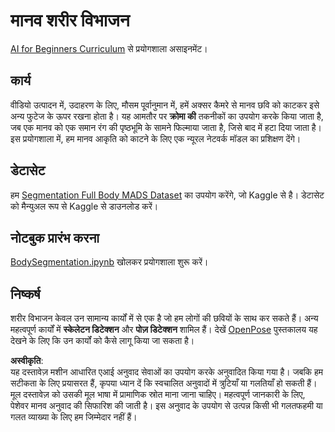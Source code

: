 # मानव शरीर विभाजन

[AI for Beginners Curriculum](https://github.com/microsoft/ai-for-beginners) से प्रयोगशाला असाइनमेंट।

## कार्य

वीडियो उत्पादन में, उदाहरण के लिए, मौसम पूर्वानुमान में, हमें अक्सर कैमरे से मानव छवि को काटकर इसे अन्य फुटेज के ऊपर रखना होता है। यह आमतौर पर **क्रोमा की** तकनीकों का उपयोग करके किया जाता है, जब एक मानव को एक समान रंग की पृष्ठभूमि के सामने फिल्माया जाता है, जिसे बाद में हटा दिया जाता है। इस प्रयोगशाला में, हम मानव आकृति को काटने के लिए एक न्यूरल नेटवर्क मॉडल का प्रशिक्षण देंगे।

## डेटासेट

हम [Segmentation Full Body MADS Dataset](https://www.kaggle.com/datasets/tapakah68/segmentation-full-body-mads-dataset) का उपयोग करेंगे, जो Kaggle से है। डेटासेट को मैन्युअल रूप से Kaggle से डाउनलोड करें।

## नोटबुक प्रारंभ करना

[BodySegmentation.ipynb](../../../../../../lessons/4-ComputerVision/12-Segmentation/lab/BodySegmentation.ipynb) खोलकर प्रयोगशाला शुरू करें।

## निष्कर्ष

शरीर विभाजन केवल उन सामान्य कार्यों में से एक है जो हम लोगों की छवियों के साथ कर सकते हैं। अन्य महत्वपूर्ण कार्यों में **स्केलेटन डिटेक्शन** और **पोज़ डिटेक्शन** शामिल हैं। देखें [OpenPose](https://github.com/CMU-Perceptual-Computing-Lab/openpose) पुस्तकालय यह देखने के लिए कि उन कार्यों को कैसे लागू किया जा सकता है।

**अस्वीकृति**:  
यह दस्तावेज़ मशीन आधारित एआई अनुवाद सेवाओं का उपयोग करके अनुवादित किया गया है। जबकि हम सटीकता के लिए प्रयासरत हैं, कृपया ध्यान दें कि स्वचालित अनुवादों में त्रुटियाँ या गलतियाँ हो सकती हैं। मूल दस्तावेज़ को उसकी मूल भाषा में प्रामाणिक स्रोत माना जाना चाहिए। महत्वपूर्ण जानकारी के लिए, पेशेवर मानव अनुवाद की सिफारिश की जाती है। इस अनुवाद के उपयोग से उत्पन्न किसी भी गलतफहमी या गलत व्याख्या के लिए हम जिम्मेदार नहीं हैं।